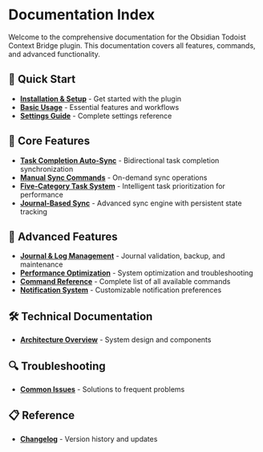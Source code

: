 # Documentation Index

Welcome to the comprehensive documentation for the Obsidian Todoist Context Bridge plugin. This documentation covers all features, commands, and advanced functionality.

## 📖 Quick Start

- **[Installation & Setup](setup/installation.md)** - Get started with the plugin
- **[Basic Usage](user-guide/basic-usage.md)** - Essential features and workflows
- **[Settings Guide](user-guide/settings-guide.md)** - Complete settings reference

## 🚀 Core Features

- **[Task Completion Auto-Sync](features/task-completion-sync.md)** - Bidirectional task completion synchronization
- **[Manual Sync Commands](features/manual-sync-commands.md)** - On-demand sync operations
- **[Five-Category Task System](features/five-category-system.md)** - Intelligent task prioritization for performance
- **[Journal-Based Sync](features/journal-sync.md)** - Advanced sync engine with persistent state tracking

## 🔧 Advanced Features

- **[Journal & Log Management](advanced/journal-management.md)** - Journal validation, backup, and maintenance
- **[Performance Optimization](advanced/performance-optimization.md)** - System optimization and troubleshooting
- **[Command Reference](advanced/command-reference.md)** - Complete list of all available commands
- **[Notification System](advanced/notification-system.md)** - Customizable notification preferences

## 🛠️ Technical Documentation

- **[Architecture Overview](technical/architecture.md)** - System design and components

## 🔍 Troubleshooting

- **[Common Issues](troubleshooting/common-issues.md)** - Solutions to frequent problems

## 📋 Reference

- **[Changelog](../CHANGELOG.md)** - Version history and updates

